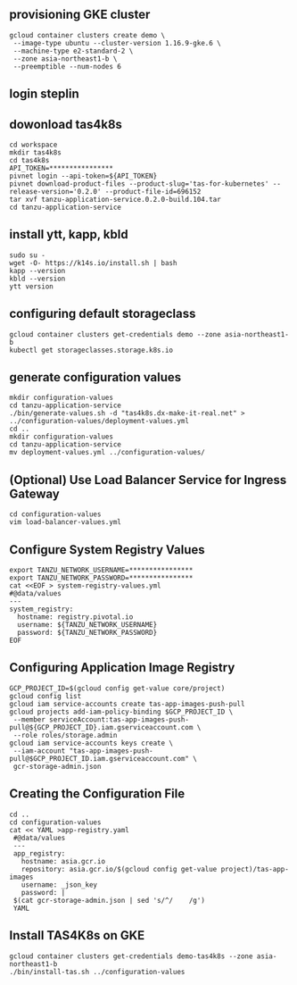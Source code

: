 ## provisioning GKE cluster
```
gcloud container clusters create demo \
 --image-type ubuntu --cluster-version 1.16.9-gke.6 \ 
 --machine-type e2-standard-2 \
 --zone asia-northeast1-b \
 --preemptible --num-nodes 6
```

## login steplin

## dowonload tas4k8s
```
cd workspace
mkdir tas4k8s
cd tas4k8s
API_TOKEN=****************
pivnet login --api-token=${API_TOKEN}
pivnet download-product-files --product-slug='tas-for-kubernetes' --release-version='0.2.0' --product-file-id=696152
tar xvf tanzu-application-service.0.2.0-build.104.tar
cd tanzu-application-service
```

## install ytt, kapp, kbld
```
sudo su -
wget -O- https://k14s.io/install.sh | bash
kapp --version
kbld --version
ytt version
```

## configuring default storageclass 
```
gcloud container clusters get-credentials demo --zone asia-northeast1-b
kubectl get storageclasses.storage.k8s.io
```

## generate configuration values
```
mkdir configuration-values
cd tanzu-application-service
./bin/generate-values.sh -d "tas4k8s.dx-make-it-real.net" > ../configuration-values/deployment-values.yml
cd ..
mkdir configuration-values
cd tanzu-application-service
mv deployment-values.yml ../configuration-values/
```

## (Optional) Use Load Balancer Service for Ingress Gateway
```
cd configuration-values
vim load-balancer-values.yml
```

## Configure System Registry Values
```
export TANZU_NETWORK_USERNAME=****************
export TANZU_NETWORK_PASSWORD=****************
cat <<EOF > system-registry-values.yml
#@data/values
---
system_registry:
  hostname: registry.pivotal.io
  username: ${TANZU_NETWORK_USERNAME}
  password: ${TANZU_NETWORK_PASSWORD}
EOF
```

## Configuring Application Image Registry
```
GCP_PROJECT_ID=$(gcloud config get-value core/project)
gcloud config list
gcloud iam service-accounts create tas-app-images-push-pull
gcloud projects add-iam-policy-binding $GCP_PROJECT_ID \
 --member serviceAccount:tas-app-images-push-pull@${GCP_PROJECT_ID}.iam.gserviceaccount.com \
 --role roles/storage.admin
gcloud iam service-accounts keys create \
 --iam-account "tas-app-images-push-pull@$GCP_PROJECT_ID.iam.gserviceaccount.com" \
 gcr-storage-admin.json
```

## Creating the Configuration File
```
cd ..
cd configuration-values
cat << YAML >app-registry.yaml
 #@data/values
 ---
 app_registry:
   hostname: asia.gcr.io
   repository: asia.gcr.io/$(gcloud config get-value project)/tas-app-images
   username: _json_key
   password: |
 $(cat gcr-storage-admin.json | sed 's/^/    /g')
 YAML
```

## Install TAS4K8s on GKE
```
gcloud container clusters get-credentials demo-tas4k8s --zone asia-northeast1-b
./bin/install-tas.sh ../configuration-values
```

